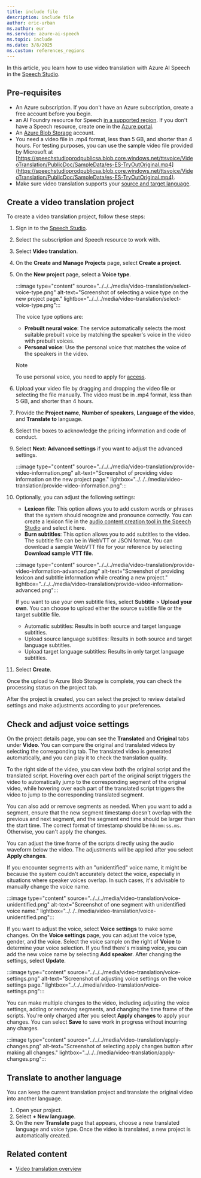 ```yaml
---
title: include file
description: include file
author: eric-urban
ms.author: eur
ms.service: azure-ai-speech
ms.topic: include
ms.date: 3/8/2025
ms.custom: references_regions
---
```


In this article, you learn how to use video translation with Azure AI Speech in the [Speech Studio](https://aka.ms/speechstudio).

## Pre-requisites

- An Azure subscription. If you don't have an Azure subscription, create a free account before you begin.
- an AI Foundry resource for Speech [in a supported region](../../../video-translation-overview.md#supported-regions-and-languages). If you don't have a Speech resource, create one in the [Azure portal](https://portal.azure.com/).
- An [Azure Blob Storage](/azure/storage/blobs/storage-blobs-overview) account. 
- You need a video file in .mp4 format, less than 5 GB, and shorter than 4 hours. For testing purposes, you can use the sample video file provided by Microsoft at [https://speechstudioprodpublicsa.blob.core.windows.net/ttsvoice/VideoTranslation/PublicDoc/SampleData/es-ES-TryOutOriginal.mp4](https://speechstudioprodpublicsa.blob.core.windows.net/ttsvoice/VideoTranslation/PublicDoc/SampleData/es-ES-TryOutOriginal.mp4).
- Make sure video translation supports your [source and target language](../../../language-support.md?tabs=speech-translation#video-translation).

## Create a video translation project

To create a video translation project, follow these steps:

1. Sign in to the [Speech Studio](https://aka.ms/speechstudio).
   
1. Select the subscription and Speech resource to work with. 

1. Select **Video translation**.

1. On the **Create and Manage Projects** page, select **Create a project**.

1. On the **New project** page, select a **Voice type**.

   :::image type="content" source="../../../media/video-translation/select-voice-type.png" alt-text="Screenshot of selecting a voice type on the new project page." lightbox="../../../media/video-translation/select-voice-type.png":::
   
   The voice type options are:
   - **Prebuilt neural voice**: The service automatically selects the most suitable prebuilt voice by matching the speaker's voice in the video with prebuilt voices.
   - **Personal voice**: Use the personal voice that matches the voice of the speakers in the video. 

   > [!NOTE]
   > To use personal voice, you need to apply for [access](https://aka.ms/customneural). 
    
1. Upload your video file by dragging and dropping the video file or selecting the file manually. The video must be in .mp4 format, less than 5 GB, and shorter than 4 hours.
   
1. Provide the **Project name**, **Number of speakers**, **Language of the video**, and **Translate to** language.

1. Select the boxes to acknowledge the pricing information and code of conduct. 

1. Select **Next: Advanced settings** if you want to adjust the advanced settings. 

    :::image type="content" source="../../../media/video-translation/provide-video-information.png" alt-text="Screenshot of providing video information on the new project page." lightbox="../../../media/video-translation/provide-video-information.png":::

1. Optionally, you can adjust the following settings:

    - **Lexicon file**: This option allows you to add custom words or phrases that the system should recognize and pronounce correctly. You can create a lexicon file in the [audio content creation tool in the Speech Studio](https://aka.ms/speechstudio) and select it here. 
    - **Burn subtitles**: This option allows you to add subtitles to the video. The subtitle file can be in WebVTT or JSON format. You can download a sample WebVTT file for your reference by selecting **Download sample VTT file**.
   
    :::image type="content" source="../../../media/video-translation/provide-video-information-advanced.png" alt-text="Screenshot of providing lexicon and subtitle information while creating a new project." lightbox="../../../media/video-translation/provide-video-information-advanced.png":::

   If you want to use your own subtitle files, select **Subtitle** > **Upload your own**. You can choose to upload either the source subtitle file or the target subtitle file. 
   - Automatic subtitles: Results in both source and target language subtitles.
   - Upload source language subtitles: Results in both source and target language subtitles.
   - Upload target language subtitles: Results in only target language subtitles.

1. Select **Create**.

Once the upload to Azure Blob Storage is complete, you can check the processing status on the project tab.

After the project is created, you can select the project to review detailed settings and make adjustments according to your preferences.

## Check and adjust voice settings

On the project details page, you can see the **Translated** and **Original** tabs under **Video**. You can compare the original and translated videos by selecting the corresponding tab. The translated video is generated automatically, and you can play it to check the translation quality. 

To the right side of the video, you can view both the original script and the translated script. Hovering over each part of the original script triggers the video to automatically jump to the corresponding segment of the original video, while hovering over each part of the translated script triggers the video to jump to the corresponding translated segment.

You can also add or remove segments as needed. When you want to add a segment, ensure that the new segment timestamp doesn't overlap with the previous and next segment, and the segment end time should be larger than the start time. The correct format of timestamp should be `hh:mm:ss.ms`. Otherwise, you can't apply the changes.

You can adjust the time frame of the scripts directly using the audio waveform below the video. The adjustments will be applied after you select **Apply changes**. 

If you encounter segments with an "unidentified" voice name, it might be because the system couldn't accurately detect the voice, especially in situations where speaker voices overlap. In such cases, it's advisable to manually change the voice name.  

:::image type="content" source="../../../media/video-translation/voice-unidentified.png" alt-text="Screenshot of one segment with unidentified voice name." lightbox="../../../media/video-translation/voice-unidentified.png":::

If you want to adjust the voice, select **Voice settings** to make some changes. On the **Voice settings** page, you can adjust the voice type, gender, and the voice. Select the voice sample on the right of **Voice** to determine your voice selection. If you find there's missing voice, you can add the new voice name by selecting **Add speaker**. After changing the settings, select **Update**. 

:::image type="content" source="../../../media/video-translation/voice-settings.png" alt-text="Screenshot of adjusting voice settings on the voice settings page." lightbox="../../../media/video-translation/voice-settings.png":::

You can make multiple changes to the video, including adjusting the voice settings, adding or removing segments, and changing the time frame of the scripts. You're only charged after you select **Apply changes** to apply your changes. You can select **Save** to save work in progress without incurring any charges.

:::image type="content" source="../../../media/video-translation/apply-changes.png" alt-text="Screenshot of selecting apply changes button after making all changes." lightbox="../../../media/video-translation/apply-changes.png":::

## Translate to another language

You can keep the current translation project and translate the original video into another language.

1. Open your project.
1. Select **+ New language**. 
1. On the new **Translate** page that appears, choose a new translated language and voice type. Once the video is translated, a new project is automatically created. 

## Related content

- [Video translation overview](../../../video-translation-overview.md)